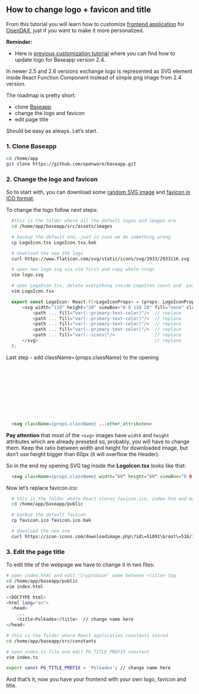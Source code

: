## How to change logo + favicon and title

From this tutorial you will learn how to customize [frontend application](https://github.com/openware/baseapp) for [OpenDAX](https://github.com/openware/opendax), just if you want to make it more personalized.

**Reminder:**

* Here is [previous customization tutorial](https://medium.com/openware/change-baseapp-logo-and-deploy-in-opendax-8506c865ee99) where you can find how to update logo for Baseapp version 2.4.

In newer 2.5 and 2.6 versions exchange logo is represented as SVG element inside React Function Component instead of simple png image from 2.4 version.

The roadmap is pretty short:

* clone [Baseapp](https://github.com/openware/baseapp)
* change the logo and favicon
* edit page title

Should be easy as always. Let’s start.

### 1. Clone Baseapp
```bash
cd /home/app
git clone https://github.com/openware/baseapp.git
```

### 2. Change the logo and favicon

So to start with, you can download some [random SVG image](https://www.flaticon.com/svg/static/icons/svg/2933/2933116.svg) and [favicon in ICO format](https://icon-icons.com/downloadimage.php\?id\=51091\&root\=516/ICO/512/\&file\=coin_money_icon-icons.com_51091.ico).

To change the logo follow next steps:

```bash
  #this is the folder where all the default logos and images are
  cd /home/app/baseapp/src/assets/images

  # backup the default one, just in case we do something wrong
  cp LogoIcon.tsx LogoIcon.tsx.bak

  # download the new SVG logo
  curl https://www.flaticon.com/svg/static/icons/svg/2933/2933116.svg -o logo.svg

  # open new logo.svg via vim first and copy whole <svg>
  vim logo.svg

  # open LogoIcon.tsx, delete everything inside LogoIcon const and  paste <svg> from logo.svg
  vim LogoIcon.tsx
```

```javascript
  export const LogoIcon: React.FC<LogoIconProps> = (props: LogoIconProps) => (
      <svg width="118" height="20" viewBox="0 0 118 20" fill="none" className={props.className}>  // replace
          <path ... fill="var(--primary-text-color)"/>  // replace
          <path ... fill="var(--primary-text-color)"/>  // replace
          <path ... fill="var(--primary-text-color)"/>  // replace
          <path ... fill="var(--primary-text-color)"/>  // replace
          <path ... fill="var(--icons)"/>               // replace
      </svg>                                            // replace
  );
```

Last step - add className={props.className} to the opening <svg> tag. It should look like this

```html
  <svg className={props.className} ...other_attributes>
```

**Pay attention** that most of the `<svg>` images have `width` and `height` attributes which are already preseted so, probably, you will have to change them.
Keep the ratio between width and height for downloaded image, but don’t use height bigger than 60px (it will overflow the Header).

So in the end my opening SVG tag inside the **LogoIcon.tsx** looks like that:

```html
  <svg className={props.className} width=”60" height=”60" viewBox=”0 0 512 512">
```

Now let’s replace favicon.ico:

```bash
  # this is the folder where React stores favicon.ico, index.htm and manifest.json
  cd /home/app/baseapp/public

  # backup the default favicon
  cp favicon.ico favicon.ico.bak

  # download the new one
  curl https://icon-icons.com/downloadimage.php\?id\=51091\&root\=516/ICO/512/\&file\=coin_money_icon-icons.com_51091.ico -o favicon.ico
```
### 3. Edit the page title

To edit title of the webpage we have to change it in two files:

```bash
# open index.html and edit 'Cryptobase' name between <title> tag
cd /home/app/baseapp/public
vim index.html

<!DOCTYPE html>
<html lang="en">
  <head>
    ...
    <title>Polkadex</title>  // change name here
</head>

# this is the folder where React application constants stored
cd /home/app/baseapp/src/constants

# open index.ts file and edit PG_TITLE_PREFIX constant
vim index.ts

export const PG_TITLE_PREFIX = 'Polkadex'; // change name here
```

And that’s it, now you have your frontend with your own logo, favicon and title.
